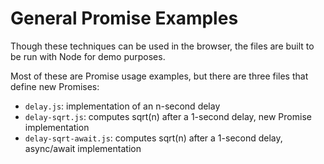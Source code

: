 # General Promise Examples

Though these techniques can be used in the browser, the files are built
to be run with Node for demo purposes.

Most of these are Promise usage examples, but there are three files that
define new Promises:

* `delay.js`: implementation of an n-second delay
* `delay-sqrt.js`: computes sqrt(n) after a 1-second delay, new Promise
  implementation
* `delay-sqrt-await.js`: computes sqrt(n) after a 1-second delay,
  async/await implementation
